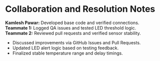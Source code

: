 # Collaboration and Resolution Notes

**Kamlesh Pawar:** Developed base code and verified connections.  
**Teammate 1:** Logged QA issues and tested LED threshold logic.  
**Teammate 2:** Reviewed pull requests and verified sensor stability.

- Discussed improvements via GitHub Issues and Pull Requests.
- Updated LED alert logic based on testing feedback.
- Finalized stable temperature range and delay timings.
